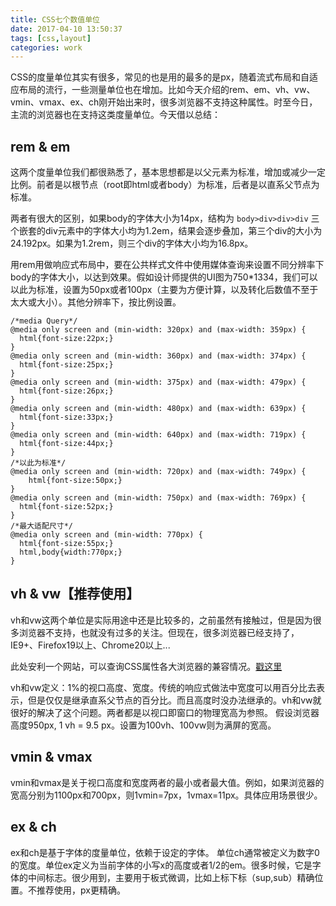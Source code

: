 ```yaml
---
title: CSS七个数值单位
date: 2017-04-10 13:50:37
tags: [css,layout]
categories: work
---
```


CSS的度量单位其实有很多，常见的也是用的最多的是px，随着流式布局和自适应布局的流行，一些测量单位也在增加。比如今天介绍的rem、em、vh、vw、vmin、vmax、ex、ch刚开始出来时，很多浏览器不支持这种属性。时至今日，主流的浏览器也在支持这类度量单位。今天借以总结：

<!-- more -->

## rem & em
这两个度量单位我们都很熟悉了，基本思想都是以父元素为标准，增加或减少一定比例。前者是以根节点（root即html或者body）为标准，后者是以直系父节点为标准。

两者有很大的区别，如果body的字体大小为14px，结构为 `body>div>div>div` 三个嵌套的div元素中的字体大小均为1.2em，结果会逐步叠加，第三个div的大小为24.192px。如果为1.2rem，则三个div的字体大小均为16.8px。

用rem用做响应式布局中，要在公共样式文件中使用媒体查询来设置不同分辨率下body的字体大小，以达到效果。假如设计师提供的UI图为750*1334，我们可以以此为标准，设置为50px或者100px（主要为方便计算，以及转化后数值不至于太大或大小）。其他分辨率下，按比例设置。

```
/*media Query*/
@media only screen and (min-width: 320px) and (max-width: 359px) {
  html{font-size:22px;}
}
@media only screen and (min-width: 360px) and (max-width: 374px) {
  html{font-size:25px;}
}
@media only screen and (min-width: 375px) and (max-width: 479px) {
  html{font-size:26px;}
}
@media only screen and (min-width: 480px) and (max-width: 639px) {
  html{font-size:33px;}
}
@media only screen and (min-width: 640px) and (max-width: 719px) {
  html{font-size:44px;}
}
/*以此为标准*/
@media only screen and (min-width: 720px) and (max-width: 749px) {
    html{font-size:50px;}
}
@media only screen and (min-width: 750px) and (max-width: 769px) {
  html{font-size:52px;}
}
/*最大适配尺寸*/
@media only screen and (min-width: 770px) {
  html{font-size:55px;}
  html,body{width:770px;}
}
```

## vh & vw【推荐使用】
vh和vw这两个单位是实际用途中还是比较多的，之前虽然有接触过，但是因为很多浏览器不支持，也就没有过多的关注。但现在，很多浏览器已经支持了，IE9+、Firefox19以上、Chrome20以上...

此处安利一个网站，可以查询CSS属性各大浏览器的兼容情况。[戳这里](http://caniuse.com)

vh和vw定义：1%的视口高度、宽度。传统的响应式做法中宽度可以用百分比去表示，但是仅仅是继承直系父节点的百分比。而且高度时没办法继承的。vh和vw就很好的解决了这个问题。两者都是以视口即窗口的物理宽高为参照。
假设浏览器高度950px, 1 vh = 9.5 px。设置为100vh、100vw则为满屏的宽高。

## vmin & vmax
vmin和vmax是关于视口高度和宽度两者的最小或者最大值。例如，如果浏览器的宽高分别为1100px和700px，则1vmin=7px，1vmax=11px。具体应用场景很少。

## ex & ch
ex和ch是基于字体的度量单位，依赖于设定的字体。
单位ch通常被定义为数字0的宽度。单位ex定义为当前字体的小写x的高度或者1/2的em。很多时候，它是字体的中间标志。很少用到，主要用于板式微调，比如上标下标（sup,sub）精确位置。不推荐使用，px更精确。
